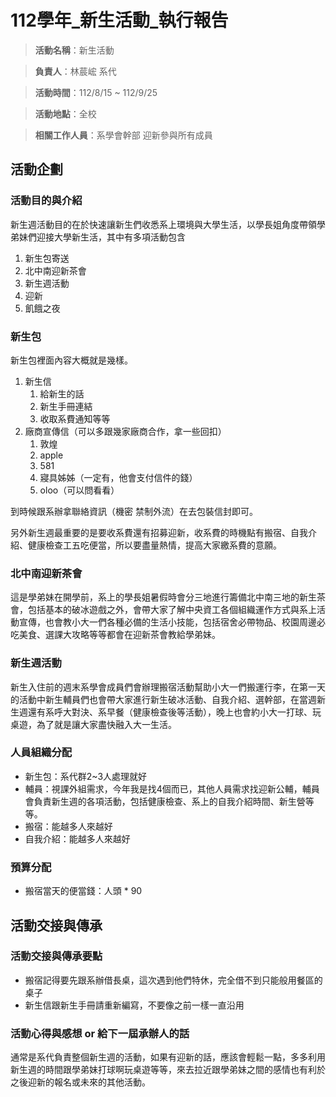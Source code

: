 # 112學年_新生活動_執行報告

> **活動名稱**：新生活動
> 

> **負責人**：林莀峵 系代
> 

> **活動時間**：112/8/15 ~ 112/9/25
> 

> **活動地點**：全校
> 

> **相關工作人員**：系學會幹部 迎新參與所有成員
> 

## 活動企劃

### 活動目的與介紹

新生週活動目的在於快速讓新生們收悉系上環境與大學生活，以學長姐角度帶領學弟妹們迎接大學新生活，其中有多項活動包含

1. 新生包寄送
2. 北中南迎新茶會
3. 新生週活動
4. 迎新
5. 飢餓之夜

### 新生包

新生包裡面內容大概就是幾樣。

1. 新生信
    1. 給新生的話
    2. 新生手冊連結
    3. 收取系費通知等等
2. 廠商宣傳信（可以多跟幾家廠商合作，拿一些回扣）
    1. 敦煌
    2. apple
    3. 581
    4. 寢具姊姊（一定有，他會支付信件的錢）
    5. oloo（可以問看看）

到時候跟系辦拿聯絡資訊（機密 禁制外流）在去包裝信封即可。

另外新生週最重要的是要收系費還有招募迎新，收系費的時機點有搬宿、自我介紹、健康檢查工五吃便當，所以要盡量熱情，提高大家繳系費的意願。

### **北中南迎新茶會**

這是學弟妹在開學前，系上的學長姐暑假時會分三地進行籌備北中南三地的新生茶會，包括基本的破冰遊戲之外，會帶大家了解中央資工各個組織運作方式與系上活動宣傳，也會教小大一們各種必備的生活小技能，包括宿舍必帶物品、校園周邊必吃美食、選課大攻略等等都會在迎新茶會教給學弟妹。

### **新生週活動**

新生入住前的週末系學會成員們會辦理搬宿活動幫助小大一們搬運行李，在第一天的活動中新生輔員們也會帶大家進行新生破冰活動、自我介紹、選幹部，在當週新生週還有系呼大對決、系早餐（健康檢查後等活動），晚上也會約小大一打球、玩桌遊，為了就是讓大家盡快融入大一生活。

### 人員組織分配

- 新生包：系代群2~3人處理就好
- 輔員：視課外組需求，今年我是找4個而已，其他人員需求找迎新公輔，輔員會負責新生週的各項活動，包括健康檢查、系上的自我介紹時間、新生營等等。
- 搬宿：能越多人來越好
- 自我介紹：能越多人來越好

### 預算分配

- 搬宿當天的便當錢：人頭 * 90

## 活動交接與傳承

### 活動交接與傳承要點

- 搬宿記得要先跟系辦借長桌，這次遇到他們特休，完全借不到只能般用餐區的桌子
- 新生信跟新生手冊請重新編寫，不要像之前一樣一直沿用

### 活動心得與感想 or 給下一屆承辦人的話

通常是系代負責整個新生週的活動，如果有迎新的話，應該會輕鬆一點，多多利用新生週的時間跟學弟妹打球啊玩桌遊等等，來去拉近跟學弟妹之間的感情也有利於之後迎新的報名或未來的其他活動。
